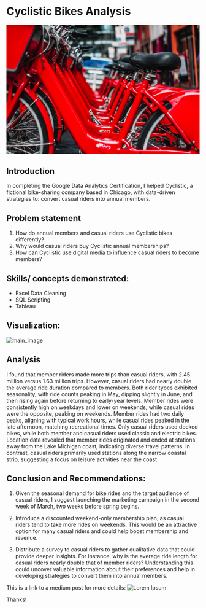 # Cyclistic Bikes Analysis

![](bikes_image.jpg)

## Introduction

In completing the Google Data Analytics Certification, I helped Cyclistic, a fictional bike-sharing company based in Chicago, with data-driven strategies to: convert casual riders into annual members.



## Problem statement
1. How do annual members and casual riders use Cyclistic bikes differently?
2. Why would casual riders buy Cyclistic annual memberships?
3. How can Cyclistic use digital media to influence casual riders to become members?


## Skills/ concepts demonstrated:
- Excel Data Cleaning
- SQL Scripting
- Tableau 



## Visualization:

![main_image](https://github.com/user-attachments/assets/84ecf29b-20ea-4be5-9738-dbdbc5aa3d7d)



## Analysis

I found that member riders made more trips than casual riders, with 2.45 million versus 1.63 million trips. However, casual riders had nearly double the average ride duration compared to members. Both rider types exhibited seasonality, with ride counts peaking in May, dipping slightly in June, and then rising again before returning to early-year levels. Member rides were consistently high on weekdays and lower on weekends, while casual rides were the opposite, peaking on weekends. Member rides had two daily peaks, aligning with typical work hours, while casual rides peaked in the late afternoon, matching recreational times. Only casual riders used docked bikes, while both member and casual riders used classic and electric bikes. Location data revealed that member rides originated and ended at stations away from the Lake Michigan coast, indicating diverse travel patterns. In contrast, casual riders primarily used stations along the narrow coastal strip, suggesting a focus on leisure activities near the coast.


## Conclusion and Recommendations:
1. Given the seasonal demand for bike rides and the target audience of casual riders, I suggest launching the marketing campaign in the second week of March, two weeks before spring begins.

2. Introduce a discounted weekend-only membership plan, as casual riders tend to take more rides on weekends. This would be an attractive option for many casual riders and could help boost membership and revenue.

3. Distribute a survey to casual riders to gather qualitative data that could provide deeper insights. For instance, why is the average ride length for casual riders nearly double that of member riders? Understanding this could uncover valuable information about their preferences and help in developing strategies to convert them into annual members.


This is a link to a medium post for more details: 
![Lorem Ipsum]()

Thanks!
